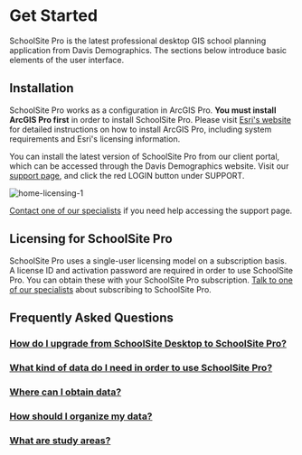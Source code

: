 # Get Started

SchoolSite Pro is the latest professional desktop GIS school planning application from Davis Demographics. The sections below introduce basic elements of the user interface. 

## Installation

SchoolSite Pro works as a configuration in ArcGIS Pro. **You must install ArcGIS Pro first** in order to install SchoolSite Pro. Please visit [Esri's website](http://pro.arcgis.com/en/pro-app/get-started/get-started.htm) for detailed instructions on how to install ArcGIS Pro, including system requirements and Esri's licensing information.

You can install the latest version of SchoolSite Pro from our client portal, which can be accessed through the Davis Demographics website. Visit our [support page](https://www.davisdemographics.com/support/), and click the red LOGIN button under SUPPORT.

![home-licensing-1](https://image.ibb.co/bLDgN9/home_licensing_1.png)

[Contact one of our specialists](https://davisdemographics.com/get-started/) if you need help accessing the support page.

## Licensing for SchoolSite Pro

SchoolSite Pro uses a single-user licensing model on a subscription basis. A license ID and activation password are required in order to use SchoolSite Pro. You can obtain these with your SchoolSite Pro subscription. [Talk to one of our specialists](https://davisdemographics.com/get-started/) about subscribing to SchoolSite Pro.

## Frequently Asked Questions

### [How do I upgrade from SchoolSite Desktop to SchoolSite Pro?](faq/upgradingToPro.md)

### [What kind of data do I need in order to use SchoolSite Pro?](faq/whatData.md)

### [Where can I obtain data?](faq/obtainData.md)

### [How should I organize my data?](faq/organizingData.md)

### [What are study areas?](faq/studyAreas.md)
